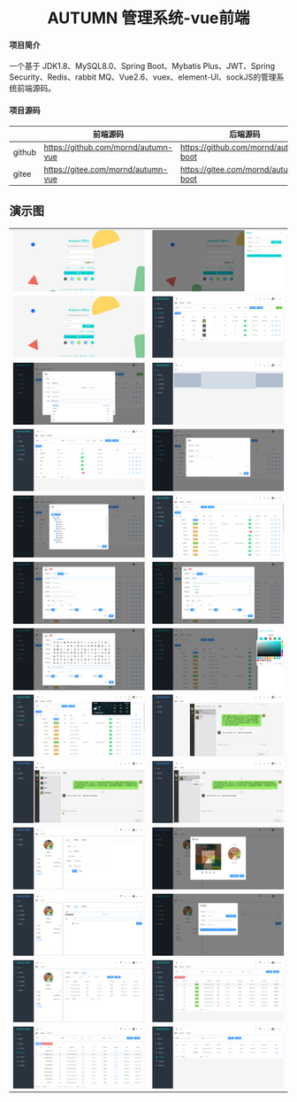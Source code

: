 <h1 style="text-align: center">AUTUMN 管理系统-vue前端</h1>

#### 项目简介
一个基于 JDK1.8、MySQL8.0、Spring Boot、Mybatis Plus、JWT、Spring Security、Redis、rabbit MQ、Vue2.6、vuex、element-UI、sockJS的管理系统前端源码。

#### 项目源码

|        | 前端源码                                |   后端源码  |
|--------|-------------------------------------| --- |
| github | https://github.com/mornd/autumn-vue |  https://github.com/mornd/autumn-boot |
| gitee  | https://gitee.com/mornd/autumn-vue |  https://gitee.com/mornd/autumn-boot |

## 演示图

<table>
    <tr>
        <td><img src="./images/001.png"/></td>
        <td><img src="./images/002.png"/></td>
    </tr>
    <tr>
        <td><img src="./images/003.png"/></td>
        <td><img src="./images/004.png"/></td>
    </tr>
    <tr>
        <td><img src="./images/005.png"/></td>
        <td><img src="./images/006.png"/></td>
    </tr>
    <tr>
        <td><img src="./images/007.png"/></td>
        <td><img src="./images/008.png"/></td>
    </tr>
    <tr>
        <td><img src="./images/009.png"/></td>
        <td><img src="./images/010.png"/></td>
    </tr>
    <tr>
        <td><img src="./images/011.png"/></td>
        <td><img src="./images/012.png"/></td>
    </tr>
    <tr>
        <td><img src="./images/013.png"/></td>
        <td><img src="./images/014.png"/></td>
    </tr>
    <tr>
        <td><img src="./images/015.png"/></td>
        <td><img src="./images/016.png"/></td>
    </tr>
    <tr>
        <td><img src="./images/017.png"/></td>
        <td><img src="./images/018.png"/></td>
    </tr>
    <tr>
        <td><img src="./images/019.png"/></td>
        <td><img src="./images/020.png"/></td>
    </tr>
    <tr>
        <td><img src="./images/021.png"/></td>
        <td><img src="./images/022.png"/></td>
    </tr>
    <tr>
        <td><img src="./images/023.png"/></td>
        <td><img src="./images/024.png"/></td>
    </tr>
    <tr>
        <td><img src="./images/025.png"/></td>
        <td><img src="./images/026.png"/></td>
    </tr>
</table>
